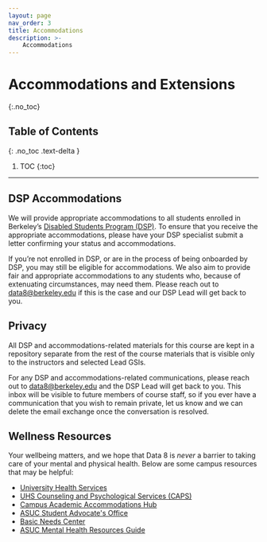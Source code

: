 ```yaml
---
layout: page
nav_order: 3
title: Accommodations
description: >-
    Accommodations
---
```


# Accommodations and Extensions
{:.no_toc}

## Table of Contents
{: .no_toc .text-delta }

1. TOC
{:toc}

---

<!-- ## Assignment Extensions

We understand that life happens and want to provide you with the support you need. If you need to request an extension, please fill out the [DATA 8 SP23 Extension Request](https://forms.gle/wWb2cPw7gZ64XzSX9) form. Submissions to this form will be visible only to the course instructors, the DSP Lead and Grading Leads. -->

## DSP Accommodations

We will provide appropriate accommodations to all students enrolled in Berkeley’s [Disabled Students Program (DSP)](https://dsp.berkeley.edu/). To ensure that you receive the appropriate accommodations, please have your DSP specialist submit a letter confirming your status and accommodations.

If you’re not enrolled in DSP, or are in the process of being onboarded by DSP, you may still be eligible for accommodations. We also aim to provide fair and appropriate accommodations to any students who, because of extenuating circumstances, may need them. Please reach out to data8@berkeley.edu if this is the case and our DSP Lead will get back to you.

## Privacy

All DSP and accommodations-related materials for this course are kept in a repository separate from the rest of the course materials that is visible only to the instructors and selected Lead GSIs.

For any DSP and accommodations-related communications, please reach out to data8@berkeley.edu and the DSP Lead will get back to you. This inbox will be visible to future members of course staff, so if you ever have a communication that you wish to remain private, let us know and we can delete the email exchange once the conversation is resolved.

## Wellness Resources

Your wellbeing matters, and we hope that Data 8 is _never_ a barrier to taking care of your mental and physical health. Below are some campus resources that may be helpful:

* [University Health Services](https://uhs.berkeley.edu/)
* [UHS Counseling and Psychological Services (CAPS)](https://uhs.berkeley.edu/caps)
* [Campus Academic Accommodations Hub](https://evcp.berkeley.edu/programs-resources/academic-accommodations-hub)
* [ASUC Student Advocate's Office](https://advocate.berkeley.edu/)
* [Basic Needs Center](https://basicneeds.berkeley.edu/)
* [ASUC Mental Health Resources Guide](https://asuc.org/wp-content/uploads/2018/02/Mental-Health-Resources.pdf)

<script src="../assets/darkmode.js"></script>
<script>
  window.addEventListener("DOMContentLoaded", (event) => {
    onLoad();
});
</script>
